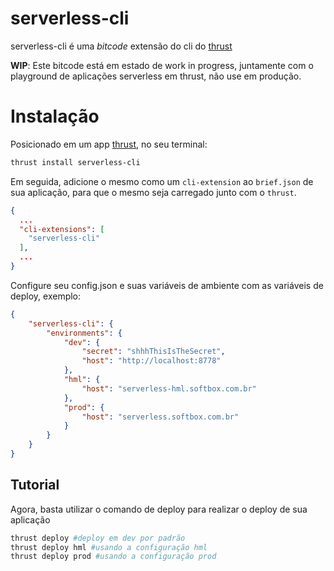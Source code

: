 serverless-cli
===============

serverless-cli é uma *bitcode* extensão do cli do [thrust](https://github.com/thrustjs/thrust)

**WIP**: Este bitcode está em estado de work in progress, juntamente com o playground de aplicações serverless em thrust, não use em produção.

# Instalação

Posicionado em um app [thrust](https://github.com/thrustjs/thrust), no seu terminal:

```bash
thrust install serverless-cli
```

Em seguida, adicione o mesmo como um `cli-extension` ao `brief.json` de sua aplicação,
para que o mesmo seja carregado junto com o `thrust`.

```json
{
  ...
  "cli-extensions": [
    "serverless-cli"
  ],
  ...
}
```

Configure seu config.json e suas variáveis de ambiente com as variáveis de deploy,
exemplo:

```json
{
    "serverless-cli": {
        "environments": {
            "dev": {
                "secret": "shhhThisIsTheSecret",
                "host": "http://localhost:8778"
            },
            "hml": {
                "host": "serverless-hml.softbox.com.br"
            },
            "prod": {
                "host": "serverless.softbox.com.br"
            }
        }
    }
}
```

## Tutorial

Agora, basta utilizar o comando de deploy para realizar o deploy de sua aplicação

```bash
thrust deploy #deploy em dev por padrão
thrust deploy hml #usando a configuração hml
thrust deploy prod #usando a configuração prod
```
